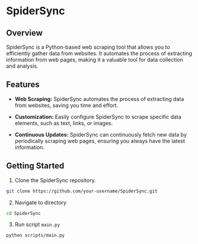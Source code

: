 # SpiderSync

## Overview

SpiderSync is a Python-based web scraping tool that allows you to efficiently gather data from websites. It automates the process of extracting information from web pages, making it a valuable tool for data collection and analysis.

## Features

- **Web Scraping:** SpiderSync automates the process of extracting data from websites, saving you time and effort.

- **Customization:** Easily configure SpiderSync to scrape specific data elements, such as text, links, or images.

- **Continuous Updates:** SpiderSync can continuously fetch new data by periodically scraping web pages, ensuring you always have the latest information.

## Getting Started

1. Clone the SpiderSync repository.

```bash
git clone https://github.com/your-username/SpiderSync.git
```

2. Navigate to directory

```bash
cd SpiderSync
```

3. Run script `main.py`

```bash
python scripts/main.py
```
